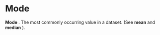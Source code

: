 ---
---
# Mode

**Mode** . The most commonly occurring value in a dataset. (See **mean**
and **median** ).
